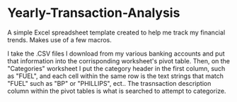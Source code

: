 # Yearly-Transaction-Analysis
A simple Excel spreadsheet template created to help me track my financial trends. Makes use of a few macros.

I take the .CSV files I download from my various banking accounts and put that information into the corrisponding worksheet's pivot table. Then, on the "Categories" worksheet I put the category header in the first column, such as "FUEL", and each cell within the same row is the text strings that match "FUEL" such as "BP" or "PHILLIPS", ect.. The trasnsaction description column within the pivot tables is what is searched to attempt to categorize.

